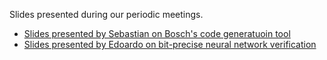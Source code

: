 Slides presented during our periodic meetings.
- [Slides presented by Sebastian on Bosch's code generatuoin tool](./2024-12-18-Embedded_AI_Coder_Bosch_Boblest.pdf)
- [Slides presented by Edoardo on bit-precise neural network verification](./2025-01-15-Edoardo_Manino_SONNX_slides.pdf)
